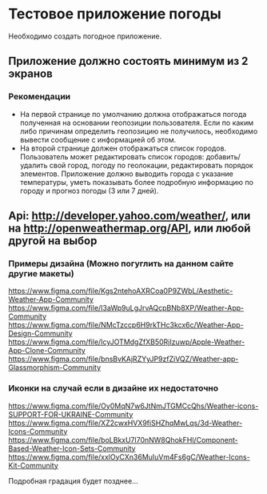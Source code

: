 # Тестовое приложение погоды

Необходимо создать погодное приложение.

## Приложение должно состоять минимум из 2 экранов

### Рекомендации

- На первой странице по умолчанию должна отображаться погода полученная на основании геопозиции пользователя.
    Если по каким либо причинам определить геопозицию не получилось, необходимо вывести сообщение с информацией об этом.
- На второй странице должен отображаться список городов. Пользователь может редактировать список городов: добавить/удалить свой город, погоду по геолокации, редактировать порядок элементов.
Приложение должно выводить города с указание температуры, уметь показывать более подробную информацию по городу и прогноз погоды (3 или 7 дней).

## Api: <http://developer.yahoo.com/weather/>, или на <http://openweathermap.org/API>, или любой другой на выбор

### Примеры дизайна (Можно погуглить на данном сайте другие макеты)

<https://www.figma.com/file/Kgs2ntehoAXRCoa0P9ZWbL/Aesthetic-Weather-App-Community>
<https://www.figma.com/file/I3aWp9uLgJrvAQcpBNb8XP/Weather-App-Community>
<https://www.figma.com/file/NMcTzccp6H9rkTHc3kcx6c/Weather-App-Design-Community>
<https://www.figma.com/file/IcyJOTMdgZfXB50RjIzuwp/Apple-Weather-App-Clone-Community>
<https://www.figma.com/file/bnsBvKAjRZYyJP9zfZiVQZ/Weather-app-Glassmorphism-Community>

### Иконки на случай если в дизайне их недостаточно

<https://www.figma.com/file/Oy0MqN7w6JtNmJTGMCcQhs/Weather-icons-SUPPORT-FOR-UKRAINE-Community>
<https://www.figma.com/file/XZ2cwxHVX9fiSHZhqMwLqs/3d-Weather-Icons-Community>
<https://www.figma.com/file/boLBkxU7l70nNW8QhokFHl/Component-Based-Weather-Icon-Sets-Community>
<https://www.figma.com/file/xxlOyCXn36MuIuVm4Fs6gC/Weather-Icons-Kit-Community>

Подробная градация будет позднее...
